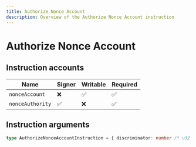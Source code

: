 ```yaml
---
title: Authorize Nonce Account
description: Overview of the Authorize Nonce Account instruction
---
```


# Authorize Nonce Account

## Instruction accounts

| Name             | Signer | Writable | Required |
| ---------------- | ------ | -------- | -------- |
| `nonceAccount`   | ❌      | ✅        | ✅        |
| `nonceAuthority` | ✅      | ❌        | ✅        |

## Instruction arguments

```ts
type AuthorizeNonceAccountInstruction = { discriminator: number /* u32 */; newNonceAuthority: Address }
```